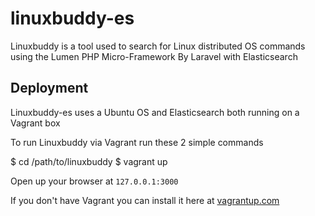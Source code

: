 # linuxbuddy-es
Linuxbuddy is a tool used to search for Linux distributed OS commands using the Lumen PHP Micro-Framework By Laravel with Elasticsearch
## Deployment
Linuxbuddy-es uses a Ubuntu OS and Elasticsearch both running on a Vagrant box

To run Linuxbuddy via Vagrant run these 2 simple commands

  $ cd /path/to/linuxbuddy
  $ vagrant up

Open up your browser at <code>127.0.0.1:3000</code>

If you don't have Vagrant you can install it here at <a href="http://www.vagrantup.com">vagrantup.com</a>
